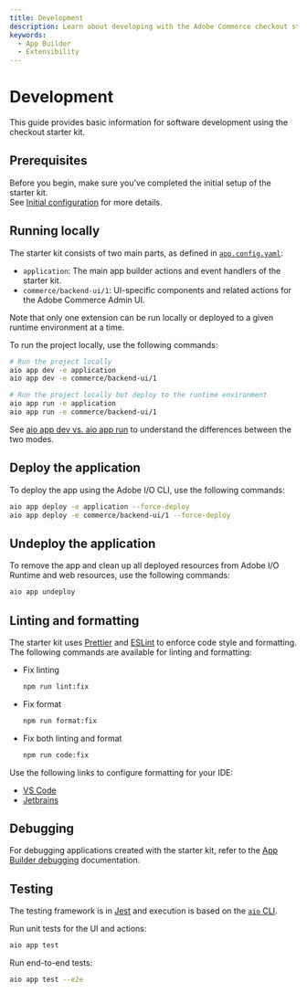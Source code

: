 ```yaml
---
title: Development
description: Learn about developing with the Adobe Commerce checkout starter kit.
keywords:
  - App Builder
  - Extensibility
---
```


# Development

This guide provides basic information for software development using the checkout starter kit.

## Prerequisites

Before you begin, make sure you've completed the initial setup of the starter kit.  
See [Initial configuration](./getting-started.md) for more details.

## Running locally

The starter kit consists of two main parts, as defined in [`app.config.yaml`](https://github.com/adobe/commerce-checkout-starter-kit/blob/main/app.config.yaml):

- `application`: The main app builder actions and event handlers of the starter kit.
- `commerce/backend-ui/1`: UI-specific components and related actions for the Adobe Commerce Admin UI.

Note that only one extension can be run locally or deployed to a given runtime environment at a time.

To run the project locally, use the following commands:

```bash
# Run the project locally
aio app dev -e application
aio app dev -e commerce/backend-ui/1

# Run the project locally but deploy to the runtime environment
aio app run -e application
aio app run -e commerce/backend-ui/1
```

See [aio app dev vs. aio app run](https://developer.adobe.com/app-builder/docs/guides/development/#aio-app-dev-vs-aio-app-run) to understand the differences between the two modes.

## Deploy the application

To deploy the app using the Adobe I/O CLI, use the following commands:

```bash
aio app deploy -e application --force-deploy
aio app deploy -e commerce/backend-ui/1 --force-deploy
```

## Undeploy the application

To remove the app and clean up all deployed resources from Adobe I/O Runtime and web resources, use the following commands:

```bash
aio app undeploy
```

## Linting and formatting

The starter kit uses [Prettier](https://prettier.io) and [ESLint](https://eslint.org) to enforce code style and formatting. The following commands are available for linting and formatting:

- Fix linting

  ```bash
  npm run lint:fix
  ```

- Fix format

  ```bash
  npm run format:fix
  ```

- Fix both linting and format

  ```bash
  npm run code:fix
  ```

Use the following links to configure formatting for your IDE:

- [VS Code](https://marketplace.visualstudio.com/items?itemName=esbenp.prettier-vscode)
- [Jetbrains](https://blog.jetbrains.com/webstorm/2016/08/using-external-tools/)

## Debugging

For debugging applications created with the starter kit, refer to the [App Builder debugging](https://developer.adobe.com/app-builder/docs/guides/development/#debugging) documentation.

## Testing

The testing framework is in [Jest](https://jestjs.io) and execution is based on the [`aio` CLI](https://developer.adobe.com/app-builder/docs/guides/runtime_guides/tools/cli-install).

Run unit tests for the UI and actions:

```bash
aio app test
```

Run end-to-end tests:

```bash
aio app test --e2e
```

